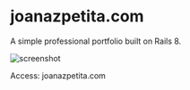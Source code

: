 # joanazpetita.com 

A simple professional portfolio built on Rails 8.

![screenshot](https://github.com/greenwoodt/Joanwebsite/blob/main/app/assets/images/scwebgithub.png)

Access: joanazpetita.com
